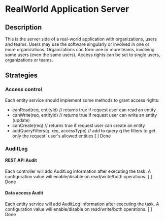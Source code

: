 # RealWorld Application Server

## Description
This is the server side of a real-world application with organizations, users and teams.
Users may use the software singularly or involved in one or more organizations.
Organizations can form one or more teams, involving some users (even the same users).
Access rights can be set to single users, organizations or teams.

## Strategies
### Access control
Each entity service should implement some methods to grant  access rights:
- canRead(req, entityId)    // returns true if request user can read an entity
- canWrite(req, entityId)   // returns true if request user can write an entity (update) 
- canCreate(req)            // returns true if request user can create an entity
- addQueryFilters(q, req, accessType)   // add to query q the filters to get only the request' user's allowed entities
[ ] Done

### AuditLog
#### REST API Audit
Each controller will add AuditLog information after executing the task.
A configuration value will enable/disable on read/write/both operations.
[ ] Done

#### Data access Audit
Each entity service will add AuditLog information after executing the task.
A configuration value will enable/disable on read/write/both operations.
[ ] Done
